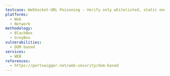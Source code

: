 ```yaml
---
testcase: WebSocket-URL Poisoning - Verify only whitelisted, static endpoints are allowed and that no dynamic endpoints can point to attacker servers. Web (HTTP/HTTPS) service
platforms: 
  - Web
  - Network
methodology: 
  - BlackBox
  - GreyBox
vulnerabilities:
  - DOM based
services:
  - WEB
references:
  - https://portswigger.net/web-security/dom-based
---
```

